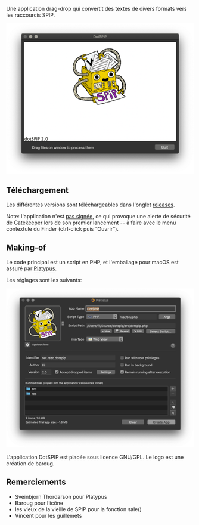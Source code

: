 Une application drag-drop qui convertit des textes de divers formats vers les raccourcis SPIP.

<img src="dotspip-en-action.png" width=692 />


## Téléchargement

Les différentes versions sont téléchargeables dans l'onglet [releases](https://github.com/Fil/DotSPIP/releases).

Note: l'application n'est [pas signée](https://sveinbjorn.org/files/manpages/PlatypusDocumentation.html), ce qui provoque une alerte de sécurité de Gatekeeper lors de son premier lancement -- à faire avec le menu contextule du Finder (ctrl-click puis “Ouvrir”).


## Making-of

Le code principal est un script en PHP, et l'emballage pour macOS est assuré par [Platypus](https://sveinbjorn.org/platypus). 

Les réglages sont les suivants:

<img src="platypus-dotspip.png" width=776 />


L'application DotSPIP est placée sous licence GNU/GPL. Le logo est une création de baroug.


## Remerciements

- Sveinbjorn Thordarson pour Platypus
- Baroug pour l’icône
- les vieux de la vieille de SPIP pour la fonction sale()
- Vincent pour les guillemets
